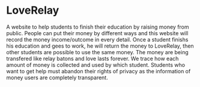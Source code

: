 # LoveRelay
A website to help students to finish their education by raising money from public.
People can put their money by different ways and this website will record the money income/outcome in every detail.
Once a student finishs his education and gees to work, he will return the money to LoveRelay, then other students are possible to use the same money. 
The money are being transfered like relay batons and love lasts forever.
We trace how each amount of money is collected and used by which student. 
Students who want to get help must abandon their rights of privacy as the information of money users are completely transparent.
